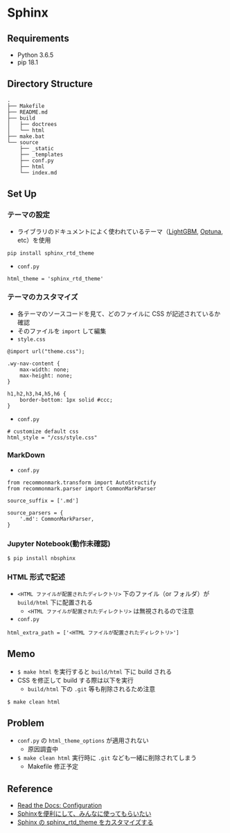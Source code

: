 # Sphinx
## Requirements
- Python 3.6.5 
- pip 18.1

## Directory Structure
```
.
├── Makefile
├── README.md
├── build
│   ├── doctrees
│   └── html
├── make.bat
└── source
    ├── _static
    ├── _templates
    ├── conf.py
    ├── html
    └── index.md
```

## Set Up
### テーマの設定
- ライブラリのドキュメントによく使われているテーマ（[LightGBM](https://lightgbm.readthedocs.io/en/latest/), [Optuna](https://optuna.readthedocs.io/en/latest/), etc）を使用
```
pip install sphinx_rtd_theme
```
- `conf.py`
```
html_theme = 'sphinx_rtd_theme'
```

### テーマのカスタマイズ
- 各テーマのソースコードを見て、どのファイルに CSS が記述されているか確認
- そのファイルを `import` して編集
- `style.css`
```
@import url("theme.css");
 
.wy-nav-content {
    max-width: none;
    max-height: none;
}

h1,h2,h3,h4,h5,h6 {
    border-bottom: 1px solid #ccc;
}
```
- `conf.py`
```
# customize default css
html_style = "/css/style.css"
```

### MarkDown
- `conf.py`
```
from recommonmark.transform import AutoStructify
from recommonmark.parser import CommonMarkParser

source_suffix = ['.md']

source_parsers = {
    '.md': CommonMarkParser,
}
```

### Jupyter Notebook(動作未確認)
```
$ pip install nbsphinx
```

### HTML 形式で記述
- `<HTML ファイルが配置されたディレクトリ>` 下のファイル（or フォルダ）が `build/html` 下に配置される
    - `<HTML ファイルが配置されたディレクトリ>` は無視されるので注意
- `conf.py`
```
html_extra_path = ['<HTML ファイルが配置されたディレクトリ>']
```
## Memo
- `$ make html` を実行すると `build/html` 下に build される
- CSS を修正して build する際は以下を実行
    - `build/html` 下の `.git` 等も削除されるため注意
```
$ make clean html
```

## Problem
- `conf.py` の `html_theme_options` が適用されない
    - 原因調査中
- `$ make clean html` 実行時に `.git` なども一緒に削除されてしまう
    - Makefile 修正予定

## Reference
- [Read the Docs: Configuration](https://sphinx-rtd-theme.readthedocs.io/en/latest/configuring.html)
- [Sphinxを便利にして、みんなに使ってもらいたい](https://qiita.com/pashango2/items/d1b379b699af85b529ce)
- [Sphinx の sphinx_rtd_theme をカスタマイズする
](http://kuttsun.blogspot.com/2016/11/sphinx-sphinxrtdtheme.html)